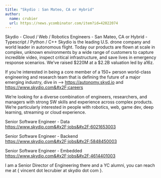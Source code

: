 ```yaml
---
title: "Skydio : San Mateo, CA or Hybrid"
author:
  name: crubier
  url: https://news.ycombinator.com/item?id=42022074
---
```

Skydio - Cloud &#x2F; Web &#x2F; Robotics Engineers - San Mateo, CA or Hybrid - Typescript &#x2F; Python &#x2F; C++
Skydio is the leading U.S. drone company and world leader in autonomous flight. Today our products are flown at scale in complex, unknown environments by a wide range of customers to capture incredible video, inspect critical infrastructure, and save lives in emergency response scenarios. We’ve raised $220M at a $2.2B valuation led by a16z.

If you’re interested in being a core member of a 150+ person world-class engineering and research team that is defining the future of a major emerging industry, dive in --&gt; <a href="https:&#x2F;&#x2F;autonomy.skyd.io" rel="nofollow">https:&#x2F;&#x2F;autonomy.skyd.io</a> and <a href="https:&#x2F;&#x2F;www.skydio.com&#x2F;careers" rel="nofollow">https:&#x2F;&#x2F;www.skydio.com&#x2F;careers</a>

We’re looking for a diverse combination of engineers, researchers, and managers with strong SW skills and experience across complex products. We’re particularly interested in people with robotics, web, game dev, deep learning, streaming or cloud experience.

Senior Software Engineer - Data <a href="https:&#x2F;&#x2F;www.skydio.com&#x2F;jobs&#x2F;6021653003" rel="nofollow">https:&#x2F;&#x2F;www.skydio.com&#x2F;jobs&#x2F;6021653003</a>

Senior Software Engineer - Backend <a href="https:&#x2F;&#x2F;www.skydio.com&#x2F;jobs&#x2F;5848450003" rel="nofollow">https:&#x2F;&#x2F;www.skydio.com&#x2F;jobs&#x2F;5848450003</a>

Senior Software Engineer - Embedded <a href="https:&#x2F;&#x2F;www.skydio.com&#x2F;jobs&#x2F;4614401003" rel="nofollow">https:&#x2F;&#x2F;www.skydio.com&#x2F;jobs&#x2F;4614401003</a>

I am a Senior Director of Engineering there and a YC alumni, you can reach me at { vincent dot lecrubier at skydio dot com }.
<JobApplication />
